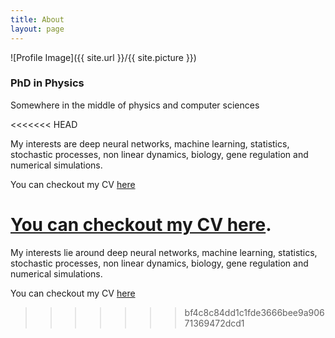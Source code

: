 ```yaml
---
title: About
layout: page
---
```

![Profile Image]({{ site.url }}/{{ site.picture }})

<h3 class="description">PhD in Physics</h3>

<p>Somewhere in the middle of physics and computer sciences </p>

<<<<<<< HEAD
<p>My interests are deep neural networks, machine learning, statistics, stochastic processes, non linear dynamics, biology, gene regulation and numerical simulations.</p>

You can checkout my CV <a href="{{ site.url }}/assets/Lengyel_CV.pdf" target="_blank">here</a>

[You can checkout my CV here](/assets/Lengyel_cv.pdf).
=======
<p>My interests lie around deep neural networks, machine learning, statistics, stochastic processes, non linear dynamics, biology, gene regulation and numerical simulations.</p>

You can checkout my CV <a href="{{ site.url }}/assets/Lengyel_CV.pdf" target="_blank">here</a>

>>>>>>> bf4c8c84dd1c1fde3666bee9a90671369472dcd1

<!---
<h2>Skills</h2>

<ul class="skill-list">
	<li>HTML - Jade - Haml - Erb</li>
	<li>Responsive (Mobile First)</li>
	<li>CSS (Stylus, Sass, Less)</li>
	<li>Css Frameworks (Bootstrap, Foundation)</li>
	<li>Javascript (Design Patterns, Testes)</li>
	<li>NodeJS</li>
	<li>AngularJS - ReactJS</li>
	<li>Grunt - Gulp - Yeoman</li>
	<li>Git</li>
	<li>PHP</li>
	<li>Python</li>
	<li>MySQL - MongoDB</li>
	<li>Scrum and Kanban</li>
	<li>TDD e Continuous Integration</li>
</ul>

<h2>Projects</h2>

<ul>
	<li><a href="https://github.com/">Lorem Lorem</a></li>
	<li><a href="https://github.com/">Ipsum Dolor</a></li>
	<li><a href="https://github.com/">Dolor Lorem</a></li>
</ul>
-->
